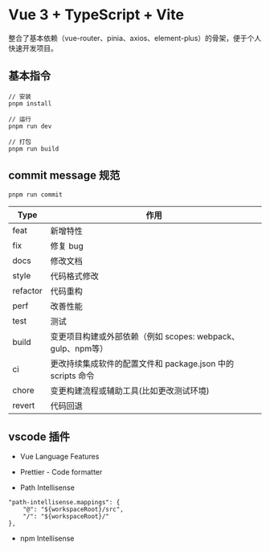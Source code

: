 # Vue 3 + TypeScript + Vite

整合了基本依赖（vue-router、pinia、axios、element-plus）的骨架，便于个人快速开发项目。

## 基本指令

```
// 安装
pnpm install

// 运行
pnpm run dev

// 打包
pnpm run build

```

## commit message 规范

```
pnpm run commit
```

| Type  | 作用  |
| ------------ | ------------ |
| feat  |  新增特性 |
| fix  |  修复 bug |
| docs  |  修改文档 |
| style  |  代码格式修改 |
| refactor  |  代码重构 |
| perf  |  改善性能 |
| test  |  测试 |
| build  |  变更项目构建或外部依赖（例如 scopes: webpack、gulp、npm等） |
| ci  |  更改持续集成软件的配置文件和 package.json 中的 scripts 命令 |
| chore  |  变更构建流程或辅助工具(比如更改测试环境) |
|revert|代码回退|


## vscode 插件

* Vue Language Features

* Prettier - Code formatter

* Path Intellisense

```
"path-intellisense.mappings": {
    "@": "${workspaceRoot}/src",
    "/": "${workspaceRoot}/"
},
```

* npm Intellisense
